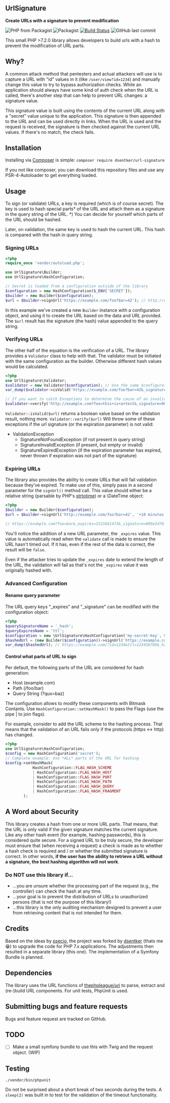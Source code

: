 ## UrlSignature  
**Create URLs with a signature to prevent modification**

![PHP from Packagist](https://img.shields.io/packagist/php-v/dsentker/url-signature.svg)
![Packagist](https://img.shields.io/packagist/v/dsentker/url-signature.svg)
[![Build Status](https://travis-ci.org/dsentker/url-signature.svg?branch=master)](https://travis-ci.org/dsentker/url-signature)
![GitHub last commit](https://img.shields.io/github/last-commit/dsentker/url-signature.svg)

This small PHP >7.2.0 library allows developers to build urls with a hash to prevent the modification of URL parts.   

## Why?
A common attack method that pentesters and actual attackers will use is to capture a URL with "id" values in it (like `/user/view?id=1234`) and manually change this value to try to bypass authorization checks. While an application should always have some kind of auth check when the URL is called, there's another step that can help to prevent URL changes: a signature value.

This signature value is built using the contents of the current URL along with a "secret" value unique to the application. This signature is then appended to the URL and can be used directly in links. When the URL is used and the request is received, the signature is then checked against the current URL values. If there's no match, the check fails.

## Installation
Installing via [Composer](https://getcomposer.org) is simple:
`composer require dsentker/url-signature`

If you not like composer, you can download this repository files and use any PSR-4-Autoloader to get everything loaded. 

## Usage
To sign (or validate) URLs, a key is required (which is of course secret). The key is used to hash special parts* of the URL and attach them as a signature in the query string of the URL.
*) You can decide for yourself which parts of the URL should be hashed.

Later, on validation, the same key is used to hash the current URL. This hash is compared with the hash in query string.

### Signing URLs
```php
<?php
require_once 'vendor/autoload.php';

use UrlSignature\Builder;
use UrlSignature\HashConfiguration;

// Secret is loaded from a configuration outside of the library
$configuration = new HashConfiguration($_ENV['SECRET']);
$builder = new Builder($configuration);
$url = $builder->signUrl('https://example.com/foo?bar=42'); // http://example.com?foo?bar=42&_signature=90b7ac1...
```

In this example we've created a new `Builder` instance with a configuration object, and using it to create the URL based on the data and URL provided. The `$url` result has the signature (the hash) value appended to the query string.

### Verifying URLs
The other half of the equation is the verification of a URL. The library provides a `Validator` class to help with that. The validator must be initiated with the same configuration as the builder. Otherwise different hash values would be calculated.

```php
<?php
use UrlSignature\Validator;
$validator = new Validator($configuration); // Use the same $configuration here
var_dump($validator->isValid('https://example.com/foo?bar=42&_signature=90b7ac1...')); // returns true or false, depending on the signature

// If you want to catch Exceptions to determine the cause of an invalid URL, use Validator::verify() instead
$validator->verify('http://example.com?foo=this+is+a+test&_signature=90b7ac1...'); // Returns true or a \UrlSignature\Exception\ValidationException.
```

`Validator::isValid($url)` returns a boolean value based on the validation result, nothing more.
`Validator::verify($url)` Will throw some of these exceptions if the url signature (or the expiration parameter) is not valid:
* ValidationException
  * SignatureNotFoundException (if not present in query string)
  * SignatureInvalidException (if present, but empty or invalid)
  * SignatureExpiredException (if the expiration parameter has expired, never thrown if expiration was not part of the signature)

### Expiring URLs
The library also provides the ability to create URLs that will fail validation because they've expired. To make use of this, simply pass in a second parameter for the `signUrl()` method call. This value should either be a relative string (parsable by PHP's [strtotime](https://php.net/strtotime)) or a \DateTime object:
```php
<?php
$builder = new Builder($configuration);
$url = $builder->signUrl('http://example.com/foo?bar=42', '+10 minutes');

// https://example.com?foo=bar&_expires=1521661473&_signature=009e2d70...
```

You'll notice the addition of a new URL parameter, the `_expires` value. This value is automatically read when the `validate` call is made to ensure the URL hasn't timed out. If it has, even if the rest of the data is correct, the result will be `false`.

Even if the attacker tries to update the `_expires` date to extend the length of the URL, the validation will fail as that's not the `_expires` value it was originally hashed with.

### Advanced Configuration
#### Rename query parameter 
The URL query keys "_expires" and "_signature" can be modified with the configuration object:
```php
<?php
$querySignatureName = '_hash';
$queryExpiresName = 'ttl';
$configuration = new \UrlSignature\HashConfiguration('my-secret-key', $querySignatureName, $queryExpiresName);
$hashedUrl = (new Builder($configuration))->signUrl('https://example.com/?id=1234', new \DateTime('MONDAY NEXT WEEK'));
var_dump($hashedUrl); // https://example.com/?id=1234&ttl=123456789&_hash=009e2d70...
```
#### Control what parts of URL to sign
Per default, the following parts of the URL are considered for hash generation:
* Host (example.com)
* Path (/foo/bar)
* Query String (?qux=baz)

The configuration allows to modify these components with Bitmask Contants. Use `HashConfiguration::setHashMask()` to pass the Flags  (use the pipe | to join flags).

For example, consider to add the URL scheme to the hashing process. That means that the validation of an URL fails only if the protocols (https <-> http) has changed.

```php
<?php
use UrlSignature\HashConfiguration;
$config = new HashConfiguration('secret');
// Complete example: Use *ALL* parts of the URL for hashing
$config->setHashMask(
            HashConfiguration::FLAG_HASH_SCHEME
            | HashConfiguration::FLAG_HASH_HOST
            | HashConfiguration::FLAG_HASH_PORT
            | HashConfiguration::FLAG_HASH_PATH
            | HashConfiguration::FLAG_HASH_QUERY
            | HashConfiguration::FLAG_HASH_FRAGMENT
        );
```

## A Word about Security ##
This library creates a hash from one or more URL parts. That means, that the URL is only valid if the given signature matches the current signature. Like any other hash event (for example, hashing passwords), this is considered quite secure. For a signed URL to be truly secure, the developer must ensure that (when receiving a request) a check is made as to whether a hash check is required and / or whether the submitted signature is correct. In other words, **if the user has the ability to retrieve a URL without a signature, the best hashing algorithm will not work**.

### Do NOT use this library if... ###
* ...you are unsure whether the processing part of the request (e.g., the controller) can check the hash at any time.
* ...your goal is to prevent the distribution of URLs to unauthorized persons (that is not the purpose of this library!)
* ...this library is the only auditing mechanism designed to prevent a user from retrieving content that is not intended for them.

## Credits
Based on the ideas by [psecio](https://github.com/psecio), the project was forked by [dsentker](https://github.com/dsentker) (thats me 😁) to upgrade the code for PHP 7.x applications. The adjustments then resulted in a separate library (this one). The implementation of a Symfony Bundle is planned.

## Dependencies
The library uses the URL functions of [thephpleague/uri](https://github.com/thephpleague/uri) to parse, extract and (re-)build URL components. For unit tests, PhpUnit is used. 

## Submitting bugs and feature requests
Bugs and feature request are tracked on GitHub.

## TODO
- [ ] Make a small symfony bundle to use this with Twig and the request object. (WIP)  

## Testing
`./vendor/bin/phpunit`

Do not be surprised about a short break of two seconds during the tests. A `sleep(2)` was built in to test for the validation of the timeout functionality.
